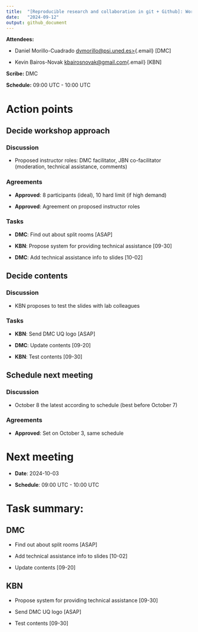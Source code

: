 ```yaml
---
title:  "[Reproducible research and collaboration in git + Github]: Workshop preparation meeting"
date:   "2024-09-12"
output: github_document
---
```


**Attendees:**

-   Daniel Morillo-Cuadrado
    [dvmorillo\@psi.uned.es\>](mailto:dvmorillo@psi.uned.es){.email} [DMC]

-   Kevin Bairos-Novak
    [kbairosnovak\@gmail.com](mailto:kbairosnovak@gmail.com){.email} [KBN]

**Scribe:** DMC

**Schedule:** 09:00 UTC - 10:00 UTC

# Action points

## Decide workshop approach

### Discussion

-   Proposed instructor roles: DMC facilitator, JBN co-facilitator (moderation,
    technical assistance, comments)

### Agreements

-   **Approved**: 8 participants (ideal), 10 hard limit (if high demand)

-   **Approved**: Agreement on proposed instructor roles

### Tasks

-   **DMC**: Find out about split rooms [ASAP]

-   **KBN**: Propose system for providing technical assistance [09-30]

-   **DMC**: Add technical assistance info to slides [10-02]

## Decide contents

### Discussion

-   KBN proposes to test the slides with lab colleagues

### Tasks

-   **KBN**: Send DMC UQ logo [ASAP]

-   **DMC**: Update contents [09-20]

-   **KBN**: Test contents [09-30]

## Schedule next meeting

### Discussion

-   October 8 the latest according to schedule (best before October 7)

### Agreements

-   **Approved**: Set on October 3, same schedule

# Next meeting

-   **Date**: 2024-10-03

-   **Schedule**: 09:00 UTC - 10:00 UTC

# **Task summary:**

## DMC

-   Find out about split rooms [ASAP]

-   Add technical assistance info to slides [10-02]

-   Update contents [09-20]

## KBN

-   Propose system for providing technical assistance [09-30]

-   Send DMC UQ logo [ASAP]

-   Test contents [09-30]
